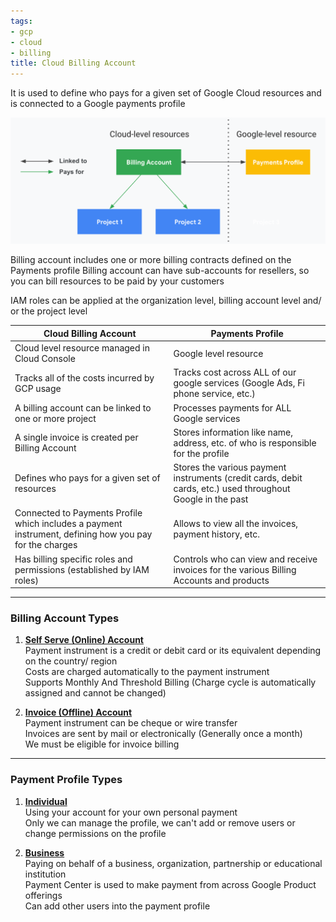 ```yaml
---
tags:
- gcp
- cloud
- billing
title: Cloud Billing Account
---
```


It is used to define who pays for a given set of Google Cloud resources and is connected to a Google payments profile

![GCP Billing Account|550](../images/gcp-billing-account.png)

Billing account includes one or more billing contracts defined on the Payments profile
Billing account can have sub-accounts for resellers, so you can bill resources to be paid by your customers

IAM roles can be applied at the organization level, billing account level and/ or the project level

| Cloud Billing Account                                                                                   | Payments Profile                                                                                            |
| ------------------------------------------------------------------------------------------------------- | ----------------------------------------------------------------------------------------------------------- |
| Cloud level resource managed in Cloud Console                                                           | Google level resource                                                                                       |
| Tracks all of the costs incurred by GCP usage                                                           | Tracks cost across ALL of our google services (Google Ads, Fi phone service, etc.)                          |
| A billing account can be linked to one or more project                                                  | Processes payments for ALL Google services                                                                  |
| A single invoice is created per Billing Account                                                         | Stores information like name, address, etc. of who is responsible for the profile                           |
| Defines who pays for a given set of resources                                                           | Stores the various payment instruments (credit cards, debit cards, etc.) used throughout Google in the past |
| Connected to Payments Profile which includes a payment instrument, defining how you pay for the charges | Allows to view all the invoices, payment history, etc.                                                      |
| Has billing specific roles and permissions (established by IAM roles)                                   | Controls who can view and receive invoices for the various Billing Accounts and products                    |

---

### Billing Account Types

1. **<u>Self Serve (Online) Account</u>**  
   Payment instrument is a credit or debit card or its equivalent depending on the country/ region  
   Costs are charged automatically to the payment instrument  
   Supports Monthly And Threshold Billing (Charge cycle is automatically assigned and cannot be changed)

1. **<u>Invoice (Offline) Account</u>**  
   Payment instrument can be cheque or wire transfer  
   Invoices are sent by mail or electronically (Generally once a month)  
   We must be eligible for invoice billing

---

### Payment Profile Types

1. **<u>Individual</u>**  
   Using your account for your own personal payment  
   Only we can manage the profile, we can't add or remove users or change permissions on the profile

1. **<u>Business</u>**  
   Paying on behalf of a business, organization, partnership or educational institution  
   Payment Center is used to make payment from across Google Product offerings  
   Can add other users into the payment profile
